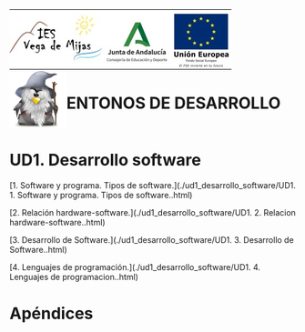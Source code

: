 <img src="./logo_ies_vdm.png" />

<div style="display: flex; flex-flow: row wrap;">
<img src="gandalf_tuxedo.png" width="100" style=""/>
<h1 style="font-size: 60;">ENTONOS DE DESARROLLO</h1>

</div>

<h1>UD1. Desarrollo software</h1>
[1. Software y programa. Tipos de software.](./ud1_desarrollo_software/UD1. 1. Software y programa. Tipos de software..html)

[2. Relación hardware-software.](./ud1_desarrollo_software/UD1. 2. Relacion hardware-software..html)

[3. Desarrollo de Software.](./ud1_desarrollo_software/UD1. 3. Desarrollo de Software..html)

[4. Lenguajes de programación.](./ud1_desarrollo_software/UD1. 4. Lenguajes de programacion..html)

<h1>Apéndices</h1>
